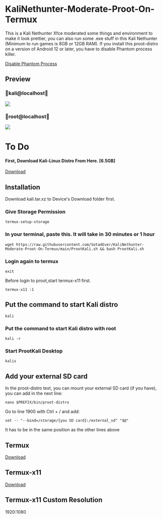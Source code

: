 # KaliNethunter-Moderate-Proot-On-Termux
This is a Kali Nethunter Xfce moderated some things and environment to make it look prettier, you can also run some .exe stuff in this Kali Nethunter (Minimum to run games is 8GB or 12GB RAM). If you install this proot-distro on a version of Android 12 or later, you have to disable Phantom process killer.

[Disable Phantom Process](https://github.com/KitsunedFox/termux-monet?tab=readme-ov-file#Phantom-Process-Killer)

## Preview
### 🐉kali@localhost🐉
![](https://github.com/Sota4Ever/KaliNethunter-Moderate-Proot-On-Termux/blob/main/KaliNethunter-Moderate-Proot-On-Termux-Kali.png)

### 🐉root@localhost🐉
![](https://github.com/Sota4Ever/KaliNethunter-Moderate-Proot-On-Termux/blob/main/KaliNethunter-Moderate-Proot-On-Termux-Root.png)

# To Do

#### First, Download Kali-Linux Distro From Here. [6.5GB]
[Download](https://drive.google.com/file/d/10yWVSROO6lSX3U-AyvqPRKl50jOLnIwv/view?usp=sharing
)

## Installation

Download kali.tar.xz to Device's Download folder first. 

### Give Storage Permission

```
termux-setup-storage
```

### In your terminal, paste this. It will take in 30 minutes or 1 hour

```
wget https://raw.githubusercontent.com/Sota4Ever/KaliNethunter-Moderate-Proot-On-Termux/main/ProotKali.sh && bash ProotKali.sh
```

### Login again to termux

```
exit
```
Before login to proot,start termux-x11 first. 
``` 
termux-x11 :1 
```

## Put the command to start Kali distro

```
kali
```

### Put the command to start Kali distro with root

```
kali -r
```

### Start ProotKali Desktop

```
kalis
```
## Add your external SD card
In the proot-distro text, you can mount your external SD card (if you have), you can add in the next line: 

```
nano $PREFIX/bin/proot-distro
```

Go to line 1900 with Ctrl + / and add:

```
set -- "--bind=/storage/{you SD card}:/external_sd" "$@" 
```

It has to be in the same position as the other lines above

## Termux 
[Download](https://github.com/termux/termux-app/releases/download/v0.118.0/termux-app_v0.118.0+github-debug_universal.apk) 

## Termux-x11 
[Download](https://archive.org/download/termux-x11/app-universal-debug.apk) 

## Termux-x11 Custom Resolution
1920:1080
